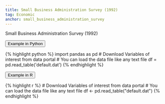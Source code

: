 ```yaml
---
title: Small Business Administration Survey (1992) 
tag: Economic 
anchor: small_business_administration_survey 
---
```

Small Business Administration Survey (1992) 

<button data-toggle="collapse" data-target="#sba-python" type="button" class="btn btn-secondary btn-lg btn-block">Example in Python</button>
<div id="sba-python" class="collapse">
{% highlight python %}
import pandas as pd
# Download Variables of interest from data portal
# You can load the data file like any text file
df = pd.read_table('default.dat')
{% endhighlight %}
</div>

<button data-toggle="collapse" data-target="#sba-r" type="button" class="btn btn-secondary btn-lg btn-block">Example in R</button>
<div id="sba-r" class="collapse">
{% highlight r %}
# Download Variables of interest from data portal
# You can load the data file like any text file
df <- pd.read_table("default.dat")
{% endhighlight %}
</div>
